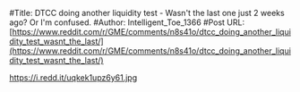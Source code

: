 #Title: DTCC doing another liquidity test - Wasn't the last one just 2 weeks ago? Or I'm confused.
#Author: Intelligent_Toe_1366
#Post URL: [https://www.reddit.com/r/GME/comments/n8s41o/dtcc_doing_another_liquidity_test_wasnt_the_last/](https://www.reddit.com/r/GME/comments/n8s41o/dtcc_doing_another_liquidity_test_wasnt_the_last/)


https://i.redd.it/uqkek1upz6y61.jpg